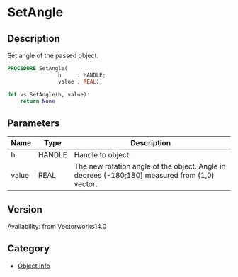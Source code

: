 # SetAngle

## Description
Set angle of the passed object.

```pascal
PROCEDURE SetAngle(
				h     : HANDLE;
				value : REAL);
```

```python
def vs.SetAngle(h, value):
    return None
```

## Parameters
|Name|Type|Description|
|---|---|---|
|h|HANDLE|Handle to object.|
|value|REAL|The new rotation angle of the object. Angle in degrees (-180;180] measured from (1,0) vector.|

## Version
Availability: from Vectorworks14.0

## Category
* [Object Info](../Categories/Object%20Info.md)
